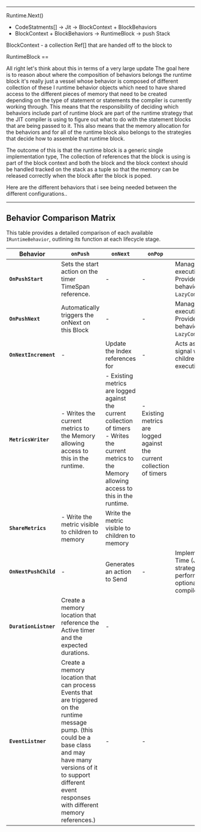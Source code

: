 

---
Runtime.Next()
- CodeStatments[] -> Jit -> BlockContext + BlockBehaviors 
-  BlockContext + BlockBehaviors  -> RuntimeBlock -> push Stack


BlockContext - a collection Ref[] that are handed off to the block to 

RuntimeBlock ==  

All right let's think about this in terms of a very large update The goal here is to reason about where the composition of behaviors belongs the runtime block it's really just a vessel whose behavior is composed of different collection of these I runtime behavior objects which need to have shared access to the different pieces of memory that need to be created depending on the type of statement or statements the compiler is currently working through.   This means that the responsibility of deciding which behaviors include part of runtime block are part of the runtime strategy that the JIT compiler is using to figure out what to do with the statement blocks that are being passed to it. This also means that the memory allocation for the behaviors and for all of the runtime block also belongs to the strategies that decide how to assemble that runtime block.

The outcome of this is that the runtime block is a generic single implementation type,  The collection of references that the block is using is part of the block context and both the block and the block context should be handled tracked on the stack as a tuple so that the memory can be released correctly when the block after the block is poped.


Here are the different behaviors that i see being needed between the different configurations.. 

---

## Behavior Comparison Matrix

This table provides a detailed comparison of each available `IRuntimeBehavior`, outlining its function at each lifecycle stage.

| Behavior              | `onPush`                                                                                                                                                                                                                               | `onNext`                                                                                                                                                      | `onPop`                                                                 | Notes                                                                                                                |
| --------------------- | -------------------------------------------------------------------------------------------------------------------------------------------------------------------------------------------------------------------------------------- | ------------------------------------------------------------------------------------------------------------------------------------------------------------- | ----------------------------------------------------------------------- | -------------------------------------------------------------------------------------------------------------------- |
| **`OnPushStart`**     | Sets the start action on the timer TimeSpan reference.                                                                                                                                                                                 | -                                                                                                                                                             | -                                                                       | Manages the sequential execution of child blocks. Provides state for other behaviors like `LazyCompilationBehavior`. |
| **`OnPushNext`**      | Automatically triggers the onNext  on this Block                                                                                                                                                                                       | -                                                                                                                                                             | -                                                                       | Manages the sequential execution of child blocks. Provides state for other behaviors like `LazyCompilationBehavior`. |
| **`OnNextIncrement`** | -                                                                                                                                                                                                                                      | Update the Index references for                                                                                                                               | -                                                                       | Acts as a simple flag to signal when a block with children has finished executing all of them.                       |
| **`MetricsWriter`**   | - Writes the current metrics to the Memory allowing access to this in the runtime.                                                                                                                                                     | - Existing metrics are logged against  the current collection of timers<br>- Writes the current metrics to the Memory allowing access to this in the runtime. | - Existing metrics are logged against  the current collection of timers |                                                                                                                      |
| **`ShareMetrics`**    | - Write the metric visible to children to memory                                                                                                                                                                                       | Write the metric visible to children to memory                                                                                                                |                                                                         |                                                                                                                      |
| **`OnNextPushChild`** | -                                                                                                                                                                                                                                      | Generates an action to Send                                                                                                                                   | -                                                                       | Implements a Just-In-Time (JIT) compilation strategy to improve performance. Can optionally cache compiled blocks.   |
| **`DurationListner`** | Create a memory location that reference the Active timer and the expected durations.                                                                                                                                                   | -                                                                                                                                                             |                                                                         |                                                                                                                      |
| **`EventListner`**    | Create a memory location that can process Events that are triggered on the runtime message pump.  (this could be a base class and may have many versions of it to support different event responses with different memory references.) | -                                                                                                                                                             | -                                                                       |                                                                                                                      |


